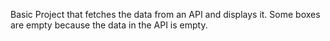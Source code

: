 Basic Project that fetches the data from an API and displays it. Some boxes are empty because the data in the API is empty.
